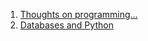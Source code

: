 1. [Thoughts on programming…](https://henrikwarne.com)
2. [Databases and Python](http://www.itmaybeahack.com/homepage/iblog/architecture/C20070522153704/index.html)
